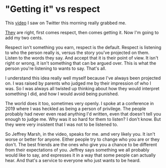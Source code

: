 # "Getting it" vs respect
This <a href="https://twitter.com/thejeffreymarsh/status/1321175950483169284">video</a> I saw on Twitter this morning really grabbed me. 

<a href="https://twitter.com/thejeffreymarsh">They</a> are right, first comes respect, then comes getting it. Now I'm going to add my two cents.

Respect isn't something you earn, respect is the default. Respect is listening to who the person really is, versus the story you've projected on them. Listen to the words they say. And accept that it is their point of view. It isn't right or wrong, it isn't something that can be argued over. This is what the person you're listening to wants to say. That's all. 

I understand this idea really well myself because I've always been projected on. I was raised by parents who judged me by their impression of who I was. So I was always all twisted up thinking about how they would interpret something I did, and how I would avoid being punished. 

The world does it too, sometimes very openly. I spoke at a conference in 2019 where I was heckled as being a person of privilege. The people probably had never even read anything I'd written, even that doesn't tell you enough to judge me. Why was it so hard for them to listen? I don't know. But they were very insistent that I was not to be listened to.

So Jeffrey Marsh, in the video, speaks for me. amd very likely you. It isn't worse or better for anyone. Either people try to change who you are or they don't. The best friends are the ones who give you a chance to be different from their expectations of you. Jeffrey says something we all probably would like to say, and expresses it in a way that some people can actually hear. And that's a service to everyone who just wants to be heard. 

